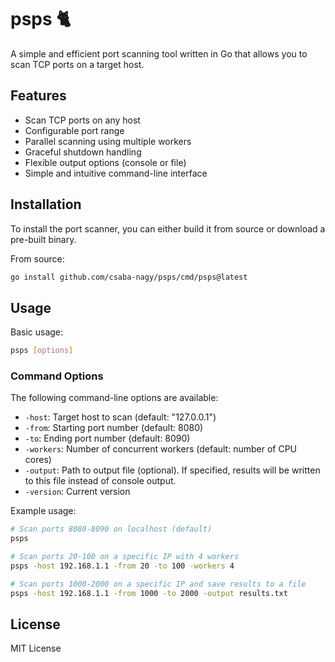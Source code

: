 # psps 🐈

A simple and efficient port scanning tool written in Go that allows you to scan TCP ports on a target host.

## Features

- Scan TCP ports on any host
- Configurable port range
- Parallel scanning using multiple workers
- Graceful shutdown handling
- Flexible output options (console or file)
- Simple and intuitive command-line interface

## Installation

To install the port scanner, you can either build it from source or download a pre-built binary.

From source:
```bash
go install github.com/csaba-nagy/psps/cmd/psps@latest
```

## Usage

Basic usage:
```bash
psps [options]
```

### Command Options

The following command-line options are available:

- `-host`: Target host to scan (default: "127.0.0.1")
- `-from`: Starting port number (default: 8080)
- `-to`: Ending port number (default: 8090)
- `-workers`: Number of concurrent workers (default: number of CPU cores)
- `-output`: Path to output file (optional). If specified, results will be written to this file instead of console output.
- `-version`: Current version

Example usage:
```bash
# Scan ports 8080-8090 on localhost (default)
psps

# Scan ports 20-100 on a specific IP with 4 workers
psps -host 192.168.1.1 -from 20 -to 100 -workers 4

# Scan ports 1000-2000 on a specific IP and save results to a file
psps -host 192.168.1.1 -from 1000 -to 2000 -output results.txt
```

## License

MIT License
